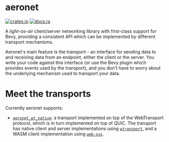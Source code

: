 # aeronet

[![crates.io](https://img.shields.io/crates/v/aeronet.svg)](https://crates.io/crates/aeronet)
[![docs.rs](https://img.shields.io/docsrs/aeronet)](https://docs.rs/aeronet)

A *light-as-air* client/server networking library with first-class support for Bevy, providing a
consistent API which can be implemented by different transport mechanisms.

Aeronet's main feature is the transport - an interface for sending data to and receiving data from
an endpoint, either the client or the server. You write your code against this interface (or use
the Bevy plugin which provides events used by the transport), and you don't have to worry about the
underlying mechanism used to transport your data.

# Meet the transports

Currently aeronet supports:
* [`aeronet_wt_native`](https://docs.rs/aeronet_wt_native): a transport implemented on top of the
  WebTransport protocol, which is in turn implemented on top of QUIC. The transport has native
  client and server implementations using [`wtransport`](https://docs.rs/wtransport), and a WASM
  client implementation using [`web-sys`](https://docs.rs/web-sys).
